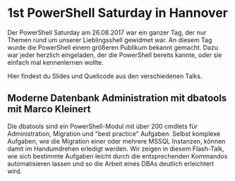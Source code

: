 # 1st PowerShell Saturday in Hannover

Der PowerShell Saturday am 26.08.2017 war ein ganzer Tag, der nur Themen rund um unserer Lieblingsshell gewidmet war. An diesem Tag wurde die PowerShell einem größeren Publikum bekannt gemacht. Dazu war jeder herzlich eingeladen, der die PowerShell bereits kannte, oder sie einfach mal kennenlernen wollte.

Hier findest du Slides und Quellcode aus den verschiedenen Talks.

## Moderne Datenbank Administration mit dbatools mit Marco Kleinert

Die dbatools sind ein PowerShell-Modul mit über 200 cmdlets für Administration, Migration und "best practice" Aufgaben. Selbst komplexe Aufgaben, wie die Migration einer oder mehrere MSSQL Instanzen, können damit im Handumdrehen erledigt werden. Wir zeigen in diesem Flash-Talk, wie sich bestimmte Aufgaben leicht durch die entsprechenden Kommandos automatisieren lassen und so die Arbeit eines DBAs deutlich erleichtert wird.


